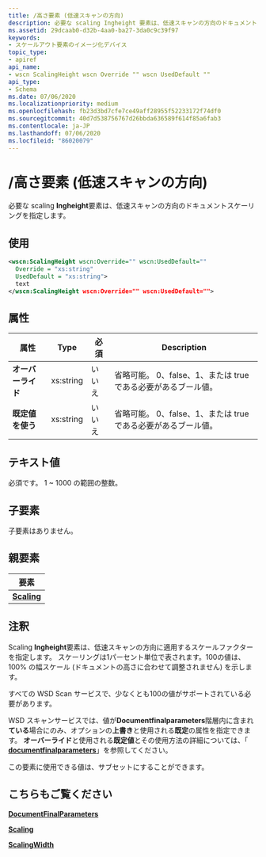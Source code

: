 ```yaml
---
title: /高さ要素 (低速スキャンの方向)
description: 必要な scaling Ingheight 要素は、低速スキャンの方向のドキュメントスケーリングを指定します。
ms.assetid: 29dcaab0-d32b-4aa0-ba27-3da0c9c39f97
keywords:
- スケールアウト要素のイメージ化デバイス
topic_type:
- apiref
api_name:
- wscn ScalingHeight wscn Override "" wscn UsedDefault ""
api_type:
- Schema
ms.date: 07/06/2020
ms.localizationpriority: medium
ms.openlocfilehash: fb23d3bd7cfe7ce49aff28955f52233172f74df0
ms.sourcegitcommit: 40d7d538756767d26bbda636589f614f85a6fab3
ms.contentlocale: ja-JP
ms.lasthandoff: 07/06/2020
ms.locfileid: "86020079"
---
```

# <a name="scalingheight-element-slow-scan-direction"></a>/高さ要素 (低速スキャンの方向)

必要な scaling **Ingheight**要素は、低速スキャンの方向のドキュメントスケーリングを指定します。

## <a name="usage"></a>使用

```xml
<wscn:ScalingHeight wscn:Override="" wscn:UsedDefault=""
  Override = "xs:string"
  UsedDefault = "xs:string">
  text
</wscn:ScalingHeight wscn:Override="" wscn:UsedDefault="">
```

## <a name="attributes"></a>属性

| 属性 | Type | 必須 | Description |
|--|--|--|--|
| **オーバーライド** | xs:string | いいえ | 省略可能。 0、false、1、または true である必要があるブール値。 |
| **既定値を使う** | xs:string | いいえ | 省略可能。 0、false、1、または true である必要があるブール値。 |

## <a name="text-value"></a>テキスト値

必須です。 1 ~ 1000 の範囲の整数。

## <a name="child-elements"></a>子要素

子要素はありません。

## <a name="parent-elements"></a>親要素

| 要素 |
|--|
| [**Scaling**](scaling.md) |

## <a name="remarks"></a>注釈

Scaling **Ingheight**要素は、低速スキャンの方向に適用するスケールファクターを指定します。 スケーリングは1パーセント単位で表されます。100の値は、100% の幅スケール (ドキュメントの高さに合わせて調整されません) を示します。

すべての WSD Scan サービスで、少なくとも100の値がサポートされている必要があります。

WSD スキャンサービスでは、値が**Documentfinalparameters**階層内に含まれ**ている**場合にのみ、オプションの**上書き**と使用される**既定**の属性を指定できます。 **オーバーライド**と使用される**既定値**とその使用方法の詳細については、「 [**documentfinalparameters**](documentfinalparameters.md)」を参照してください。

この要素に使用できる値は、サブセットにすることができます。

## <a name="see-also"></a>こちらもご覧ください

[**DocumentFinalParameters**](documentfinalparameters.md)

[**Scaling**](scaling.md)

[**ScalingWidth**](scalingwidth.md)
